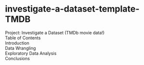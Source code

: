 # investigate-a-dataset-template-TMDB
Project: Investigate a Dataset (TMDb movie data!) <br>
Table of Contents <br>
Introduction <br>
Data Wrangling<br>
Exploratory Data Analysis<br>
Conclusions<br>
